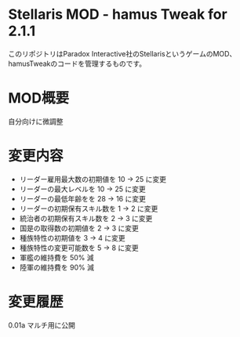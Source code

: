 # Stellaris MOD - hamus Tweak for 2.1.1
このリポジトリはParadox Interactive社のStellarisというゲームのMOD、hamusTweakのコードを管理するものです。 

#  MOD概要
自分向けに微調整

# 変更内容
* リーダー雇用最大数の初期値を 10 -> 25 に変更
* リーダーの最大レベルを 10 -> 25 に変更
* リーダーの最低年齢をを 28 -> 16 に変更
* リーダーの初期保有スキル数を 1 -> 2 に変更
* 統治者の初期保有スキル数を 2 -> 3 に変更
* 国是の取得数の初期値を 2 -> 3 に変更
* 種族特性の初期値を 3 -> 4 に変更
* 種族特性の変更可能数を 5 -> 8 に変更
* 軍艦の維持費を 50% 減
* 陸軍の維持費を 90% 減

# 変更履歴
0.01a	マルチ用に公開